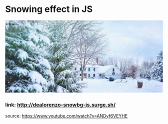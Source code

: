 # Snowing effect in JS

![alt-text](images/sample.png)

### link: http://dealorenzo-snowbg-js.surge.sh/

source: https://www.youtube.com/watch?v=ANDyf6VEYHE